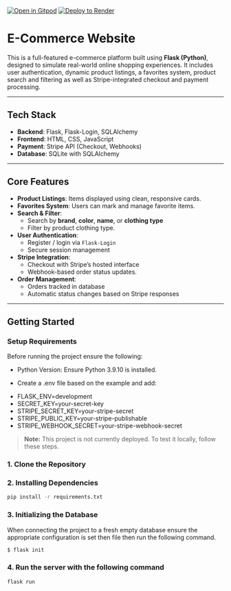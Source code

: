 [![Open in Gitpod](https://gitpod.io/button/open-in-gitpod.svg)](https://gitpod.io/#https://github.com/Tyrell-Lewis/E-commer-Website)
<a href="https://render.com/deploy?repo=https://github.com/500BrainNotWorking/Student-Conduct-Tracker-1">
  <img src="https://render.com/images/deploy-to-render-button.svg" alt="Deploy to Render">
</a>

# E-Commerce Website

This is a full-featured e-commerce platform built using **Flask (Python)**, designed to simulate real-world online shopping experiences. It includes user authentication, dynamic product listings, a favorites system, product search and filtering as well as Stripe-integrated checkout and payment processing.

---

## Tech Stack

- **Backend**: Flask, Flask-Login, SQLAlchemy
- **Frontend**: HTML, CSS, JavaScript
- **Payment**: Stripe API (Checkout, Webhooks)
- **Database**: SQLite with SQLAlchemy

---

## Core Features

- **Product Listings**: Items displayed using clean, responsive cards.
- **Favorites System**: Users can mark and manage favorite items.
- **Search & Filter**:
  - Search by **brand**, **color**, **name**, or **clothing type**
  - Filter by product clothing type.
- **User Authentication**:
  - Register / login via `Flask-Login`
  - Secure session management
- **Stripe Integration**:
  - Checkout with Stripe’s hosted interface
  - Webhook-based order status updates.
- **Order Management**:
  - Orders tracked in database
  - Automatic status changes based on Stripe responses

---

## Getting Started

### Setup Requirements
Before running the project ensure the following:

* Python Version: Ensure Python 3.9.10 is installed.

* Create a .env file based on the example and add:
  
- FLASK_ENV=development
- SECRET_KEY=your-secret-key
- STRIPE_SECRET_KEY=your-stripe-secret
- STRIPE_PUBLIC_KEY=your-stripe-publishable
- STRIPE_WEBHOOK_SECRET=your-stripe-webhook-secret

> **Note:** This project is not currently deployed. To test it locally, follow these steps.

### 1. Clone the Repository

### 2. Installing Dependencies
```bash
pip install -r requirements.txt
```

### 3. Initializing the Database
When connecting the project to a fresh empty database ensure the appropriate configuration is set then file then run the following command.

```bash
$ flask init
```

### 4. Run the server with the following command

```bash
flask run
```



